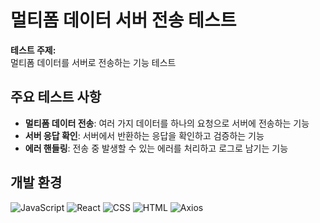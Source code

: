 # 멀티폼 데이터 서버 전송 테스트

**테스트 주제:**  
멀티폼 데이터를 서버로 전송하는 기능 테스트

## 주요 테스트 사항
- **멀티폼 데이터 전송**: 여러 가지 데이터를 하나의 요청으로 서버에 전송하는 기능
- **서버 응답 확인**: 서버에서 반환하는 응답을 확인하고 검증하는 기능
- **에러 핸들링**: 전송 중 발생할 수 있는 에러를 처리하고 로그로 남기는 기능

## 개발 환경

![JavaScript](https://img.shields.io/badge/JavaScript-F7DF1E?style=flat-square&logo=javascript&logoColor=black) ![React](https://img.shields.io/badge/React-61DAFB?style=flat-square&logo=react&logoColor=black)  ![CSS](https://img.shields.io/badge/CSS-1572B6?style=flat-square&logo=css3&logoColor=white)  ![HTML](https://img.shields.io/badge/HTML-E34F26?style=flat-square&logo=html5&logoColor=white) ![Axios](https://img.shields.io/badge/Axios-5A29E4?style=flat-square&logo=axios&logoColor=white) 
